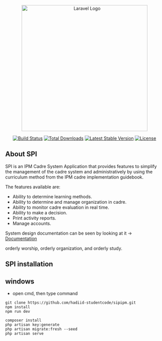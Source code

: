 <p align="center"><a href="https://laravel.com" target="_blank"><img src="https://raw.githubusercontent.com/laravel/art/master/logo-lockup/5%20SVG/2%20CMYK/1%20Full%20Color/laravel-logolockup-cmyk-red.svg" width="400" alt="Laravel Logo"></a></p>

<p align="center">
<a href="https://travis-ci.org/laravel/framework"><img src="https://travis-ci.org/laravel/framework.svg" alt="Build Status"></a>
<a href="https://packagist.org/packages/laravel/framework"><img src="https://img.shields.io/packagist/dt/laravel/framework" alt="Total Downloads"></a>
<a href="https://packagist.org/packages/laravel/framework"><img src="https://img.shields.io/packagist/v/laravel/framework" alt="Latest Stable Version"></a>
<a href="https://packagist.org/packages/laravel/framework"><img src="https://img.shields.io/packagist/l/laravel/framework" alt="License"></a>
</p>

## About SPI

SPI is an IPM Cadre System Application that provides features to simplify the management of the cadre system and administratively by using the curriculum method from the IPM cadre implementation guidebook.

The features available are:

- Ability to determine learning methods.
- Ability to determine and manage organization
in cadre.
-  Ability to monitor cadre evaluation in real time.
-  Ability to make a decision.
-  Print activity reports.
-  Manage accounts.


System design documentation can be seen by looking at it -> [Documentation](https://drive.google.com/file/d/1HKFova_CMbcLigppQmAYHgl7BAHIT8iu/view?usp=sharing)

orderly worship, orderly organization, and orderly study.

## SPI installation

## windows

- open cmd, then type command

```
git clone https://github.com/hadiid-studentcode/sipipm.git
npm install
npm run dev
```

```
composer install
php artisan key:generate
php artisan migrate:fresh --seed
php artisan serve

```

